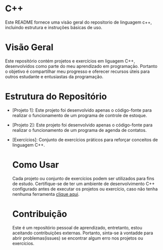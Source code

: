 # C++

Este README fornece uma visão geral do repositorio de linguagem c++, incluindo estrutura e instruções básicas de uso.

# **Visão Geral**

Este repositório contém projetos e exercícios em liguagem C++, desenvolvidos como parte do meu aprendizado em programação. Portanto o objetivo é compartilhar meu progresso e oferecer recursos úteis para outros estudante e entusiastas da programação.

# **Estrutura do Repositório**

- [Projeto 1]: Este projeto foi desenvolvido apenas o código-fonte para realizar o funcionamento de um programa de controle de estoque.
- [Projeto 2]: Este projeto foi desenvolvido apenas o código-fonte para realizar o funcionamento de um programa de agenda de contatos.
- [Exercícios]: Conjunto de exercícios práticos para reforçar conceitos de linguagem C++.

  # **Como Usar**

  Cada projeto ou conjunto de exercícios podem ser utilizados para fins de estudo. Certifique-se de ter um ambiente de desenvolvimento C++ configurado antes de executar os projetos ou exercício, caso não tenha nenhuma ferramenta [clique aqui](https://www.bloodshed.net/).

  # **Contribuição**

  Este é um repositório pessoal de aprendizado, entretanto, estou aceitando contribuições externas. Portanto, sinta-se à vontadde para abrir problemas(issues) se encontrar algum erro nos projetos ou exercícios.




